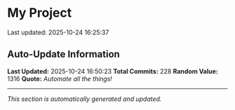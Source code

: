 # My Project


Last updated: 2025-10-24 16:25:37











































































































































































































































































































































































































































































































































































































































## Auto-Update Information

**Last Updated:** 2025-10-24 16:50:23
**Total Commits:** 228
**Random Value:** 1316
**Quote:** _Automate all the things!_

---
_This section is automatically generated and updated._